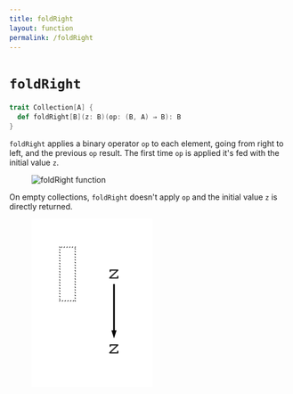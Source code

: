 ```yaml
---
title: foldRight
layout: function
permalink: /foldRight
---
```


# `foldRight`

~~~ scala
trait Collection[A] {
  def foldRight[B](z: B)(op: (B, A) ⇒ B): B
}
~~~

`foldRight` applies a binary operator `op` to each element, going from right to left, and the previous `op` result. The first time `op` is applied it's fed with the initial value `z`.

<figure class="diagram">
  <img src="images/foldRight.1.svg" alt="foldRight function">
  <!-- <figcaption class="diagram-desc"></figcaption> -->
</figure>

On empty collections, `foldRight` doesn't apply `op` and the initial value `z` is directly returned.

<figure class="diagram">
  <img src="images/foldRight.2.svg" alt="foldRight function">
  <!-- <figcaption class="diagram-desc"></figcaption> -->
</figure>

